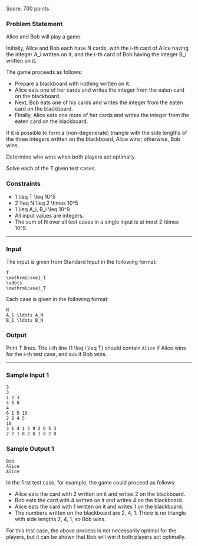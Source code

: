 Score: 700 points

### Problem Statement

Alice and Bob will play a game.

Initially, Alice and Bob each have N cards, with the i-th card of Alice having the integer A\_i written on it, and the i-th card of Bob having the integer B\_i written on it.

The game proceeds as follows:

* Prepare a blackboard with nothing written on it.
* Alice eats one of her cards and writes the integer from the eaten card on the blackboard.
* Next, Bob eats one of his cards and writes the integer from the eaten card on the blackboard.
* Finally, Alice eats one more of her cards and writes the integer from the eaten card on the blackboard.

If it is possible to form a (non-degenerate) triangle with the side lengths of the three integers written on the blackboard, Alice wins; otherwise, Bob wins.

Determine who wins when both players act optimally.

Solve each of the T given test cases.

### Constraints

* 1 \leq T \leq 10^5
* 2 \leq N \leq 2 \times 10^5
* 1 \leq A\_i, B\_i \leq 10^9
* All input values are integers.
* The sum of N over all test cases in a single input is at most 2 \times 10^5.

---

### Input

The input is given from Standard Input in the following format:

```
T
\mathrm{case}_1
\vdots
\mathrm{case}_T
```

Each case is given in the following format:

```
N
A_1 \ldots A_N
B_1 \ldots B_N
```

### Output

Print T lines. The i-th line (1 \leq i \leq T) should contain `Alice` if Alice wins for the i-th test case, and `Bob` if Bob wins.

---

### Sample Input 1

```
3
3
1 2 3
4 5 6
4
6 1 5 10
2 2 4 5
10
3 1 4 1 5 9 2 6 5 3
2 7 1 8 2 8 1 8 2 8
```

### Sample Output 1

```
Bob
Alice
Alice
```

In the first test case, for example, the game could proceed as follows:

* Alice eats the card with 2 written on it and writes 2 on the blackboard.
* Bob eats the card with 4 written on it and writes 4 on the blackboard.
* Alice eats the card with 1 written on it and writes 1 on the blackboard.
* The numbers written on the blackboard are 2, 4, 1. There is no triangle with side lengths 2, 4, 1, so Bob wins.

For this test case, the above process is not necessarily optimal for the players, but it can be shown that Bob will win if both players act optimally.